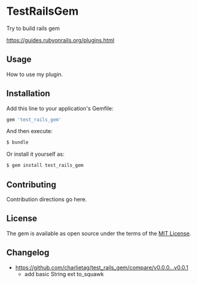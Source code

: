 # TestRailsGem
Try to build rails gem

https://guides.rubyonrails.org/plugins.html

## Usage
How to use my plugin.

## Installation
Add this line to your application's Gemfile:

```ruby
gem 'test_rails_gem'
```

And then execute:
```bash
$ bundle
```

Or install it yourself as:
```bash
$ gem install test_rails_gem
```

## Contributing
Contribution directions go here.

## License
The gem is available as open source under the terms of the [MIT License](https://opensource.org/licenses/MIT).

## Changelog
* https://github.com/charlietag/test_rails_gem/compare/v0.0.0...v0.0.1
  * add basic String ext to_squawk
